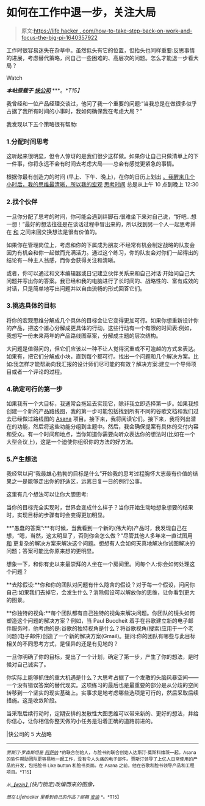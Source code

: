 # 如何在工作中退一步，关注大局

> 原文:[https://life hacker . com/how-to-take-step-back-on-work-and-focus-the-big-pi-1640357922](https://lifehacker.com/how-to-take-a-step-back-at-work-and-focus-on-the-big-pi-1640357922)

工作时很容易迷失在杂草中。虽然低头有它的位置，但抬头也同样重要:反思事情的进展，考虑替代策略，问自己一些困难的、高层次的问题。怎么才能退一步看大局？

Watch

***本帖原载于*** [***快公司***](http://www.fastcompany.com/3036143/how-to-be-a-success-at-everything/5-strategies-for-big-picture-thinking) ***。**T15】*

我曾经和一位产品经理交谈过，他问了我一个重要的问题:“当我总是在做很多似乎占据了我所有时间的小事时，我如何确保我在考虑大局？”

我发现以下五个策略很有帮助:

### 1.分配时间思考

这听起来很明显，但令人惊讶的是我们很少这样做。如果你让自己只做清单上的下一件事，你将永远不会有时间去考虑大局——总会有感觉更紧急的事情。

根据你最有创造力的时间 (早上、下午、晚上)，在你的日历上划出 [。我醒来几个小时后，我的思维最清晰，所以我的宏观](http://blog.asana.com/2012/10/finding-your-superman-time-a-mindful-approach-to-task-management/) [思考时间](https://lifehacker.com/the-best-time-of-day-to-get-ideas-according-to-science-1541494290) 总是从上午 10 点到晚上 12:30

### 2.找个伙伴

一旦你分配了思考的时间，你可能会遇到绊脚石:很难坐下来对自己说，“好吧...想一想！”最好的想法往往是在谈话过程中冒出来的，所以找到另一个人一起思考并在 [和](https://lifehacker.com/a-better-way-to-group-brainstorm-1445054503) 之间来回交换想法是很有价值的。

如果你在管理岗位上，考虑和你的下属成为朋友:不经常有机会制定战略的队友会因为有机会和你一起做而充满活力。通过这个练习，你的队友会对你们一起得出的结论有一种主人翁感，而你会获得关注和清晰。

或者，你可以通过和文本编辑器或日记建立伙伴关系来和自己对话:开始问自己大问题并写出你的答案。我已经和我的电脑进行了长时间的、战略性的、富有成效的对话，只是简单地写出问题并以自由流畅的形式回答它们。

### 3.挑选具体的目标

将你的宏观思维分解成几个具体的目标会让它变得更加可行。如果你想重新设计你的产品，把这个雄心分解成更具体的行动，这些行动有一个有限的时间表:例如，我想写一份未来两年的产品路线图草案，分解成主题的层次结构。

大问题是值得问的，但它们应该以一种不让人觉得沉重或不可逾越的方式来表达。如果有，把它们分解成小块，直到每个都可行。找出一个问题和几个解决方案。比如:我怎样才能帮助向我汇报的设计师们尽可能的有效？解决方案:建立一个导师项目或者一个评论的过程。

### 4.确定可行的第一步

如果我有一个大目标，我通常会拖延去实现它，除非我立即选择第一步。如果我想创建一个新的产品路线图，我的第一步可能包括找到所有不同的谷歌文档和我们过去已经做过路线图的 [Asana](http://lifehacker.com/five-best-personal-project-management-tools-1441334694) 项目。接下来，我将阅读它们。接下来，我将列出潜在的功能，然后将这些功能分组到主题中。然后，我会确保提案有具体的交付内容和受众。有一个时间和地点，当你知道你需要向听众表达你的想法时(比如在一个大型会议上)，这是一个迫使你组织你的方法的好方法。

### 5.产生想法

我经常以问“我最雄心勃勃的目标是什么”开始我的思考过程胸怀大志最有价值的结果之一是能够走出你的舒适区，远离日复一日的例行公事。

这里有几个想法可以让你大胆思考:

当你的目标完全实现时，世界会变成什么样子？当你开始生动地想象想要的结果时，实现目标的步骤有时会变得更加明显。

**“愚蠢的答案”:**有时候，当我看到一个新的(伟大的)产品时，我发现自己在想，“嗯，当然，这太明显了，否则你会怎么做？”尽管其他人多年来一直试图用 [和](http://www.fastcompany.com/explore/much-more-complex-solutions) 更复杂的解决方案来解决这个问题。想想有人会如何天真地解决你试图解决的问题；答案可能比你原来想的更明显。

想象一下，和你有史以来最崇拜的人坐在一个房间里。问每个人:你会如何处理这个问题？

**去除假设:**你和你的团队对问题有什么隐含的假设？对于每一个假设，问问你自己:如果我们去掉它，会发生什么？消除假设可以解放你的思维，让你看到更大的图景。

**你独特的视角:**每个团队都有自己独特的视角来解决问题。你团队的镜头如何塑造这个问题的解决方案？例如，当 Paul Buccheit 着手在谷歌建立新的电子邮件服务时，他考虑的是:谷歌的独特视角是什么？将谷歌视角(搜索)应用于一个老问题(电子邮件)创造了一个新的解决方案(Gmail)。提问:你的团队有哪些与此目标相关的不同思考方式，是怪异的还是有见地的？

一旦你明确了你的目标，提出了一个计划，确定了第一步，产生了你的想法，是时候对自己诚实了。

你实际上能够抓住的重大机遇是什么？大思考占据了一个发散的头脑风暴空间——一个没有错误答案的替代现实。这项练习的最后也是最重要的部分是从分歧的空间转移到一个坚实的现实基础上。实事求是地考虑哪些选项是可行的，然后采取后续措施。这是收敛阶段。

当采取后续行动时，定期安排的发散性大图思维可以带来新的、更好的想法，并给你信心，让你相信你整天做的小任务是沿着正确的道路前进的。

|快公司的 5 大战略

* * *

<small>*贾斯汀·罗森斯坦是*</small> [<small>*阿萨纳*</small>](http://www.asana.com/) <small>*的联合创始人，与脸书的联合创始人达斯汀·莫斯科维茨一起。Asana 的软件帮助团队更容易地一起工作，没有令人头痛的电子邮件。贾斯汀领导了上亿人日常使用的产品的开发，包括脸书 Like button 和脸书页面。在 Asana 之前，他在谷歌和脸书领导产品和工程项目。*T15】</small>

<small>*从*</small>[<small>*【wzin】*</small>](http://www.shutterstock.com/pic.mhtml?id=74805763&src=id)*(快门锁定)改编而来的图像，*

<small>*想在 Lifehacker 里看到自己的作品？邮箱*</small> [<small>*安迪*</small>](mailto:andy@lifehacker.com) <small>*。*T15】</small>